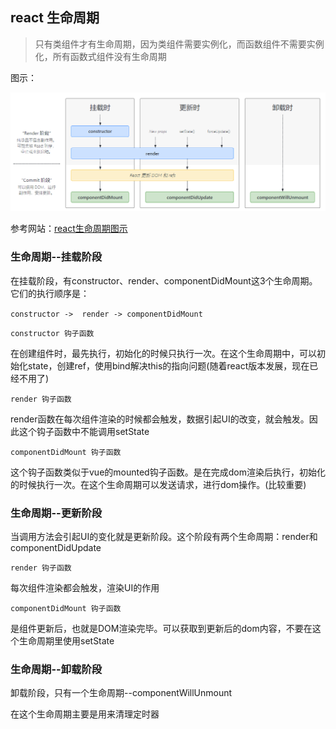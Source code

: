 ## react 生命周期

> 只有类组件才有生命周期，因为类组件需要实例化，而函数组件不需要实例化，所有函数式组件没有生命周期

图示：

![react生命周期](../../media/life.png)

参考网站：[react生命周期图示](http://projects.wojtekmaj.pl/react-lifecycle-methods-diagram/)

### 生命周期--挂载阶段

在挂载阶段，有constructor、render、componentDidMount这3个生命周期。它们的执行顺序是：

`constructor ->  render -> componentDidMount`

`constructor 钩子函数`

在创建组件时，最先执行，初始化的时候只执行一次。在这个生命周期中，可以初始化state，创建ref，使用bind解决this的指向问题(随着react版本发展，现在已经不用了)

`render 钩子函数`

render函数在每次组件渲染的时候都会触发，数据引起UI的改变，就会触发。因此这个钩子函数中不能调用setState

`componentDidMount 钩子函数`

这个钩子函数类似于vue的mounted钩子函数。是在完成dom渲染后执行，初始化的时候执行一次。在这个生命周期可以发送请求，进行dom操作。(比较重要)

### 生命周期--更新阶段

当调用方法会引起UI的变化就是更新阶段。这个阶段有两个生命周期：render和componentDidUpdate

`render 钩子函数`

每次组件渲染都会触发，渲染UI的作用

`componentDidMount 钩子函数`

是组件更新后，也就是DOM渲染完毕。可以获取到更新后的dom内容，不要在这个生命周期里使用setState

### 生命周期--卸载阶段

卸载阶段，只有一个生命周期--componentWillUnmount

在这个生命周期主要是用来清理定时器

